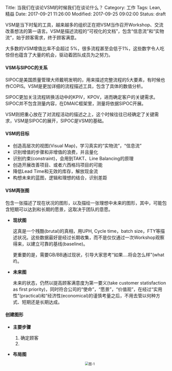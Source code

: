 Title: 当我们在谈论VSM的时候我们在谈论什么？
Category: 工作
Tags: Lean, 精益
Date: 2017-09-21 11:26:00
Modified: 2017-09-25 09:02:00
Status: draft

VSM是当下时髦的工具，越来越多的组织正在把VSM当作召开Workshop、交流改善想法的第一语言。VSM是描述流程的“可视化的文档”，包含“信息流”和“实物流”，始于顾客需求，终于顾客满意。

大多数的VSM增值比率不会超过 5%，很多流程甚至会低于1%，这些数字令人吃惊但也蕴含了大量的机会，驱动着团队成员为之努力。

#### VSM与SIPOC的关系

SIPOC是美国质量管理大师戴明发明的，用来描述完整流程的5大要素，有时候也作COPIS。VSM是更加详细的流程描述工具，包含了具体的数值分析。

SIPOC更加关注流程转换活动中的KPIV，KPOV，进而确定客户的关键需求。SIPOC并不包含测量内容，在DMAIC框架里，测量将依据SIPOC开展。

VSM则把重心放在了对流程活动的描述之上，这个时候往往已经确定了关键需求，VSM是SIPOC的展开，SIPOC是VSM的基础。


#### VSM的目标

-  创造高层次的视图(Visual Map)，学习真实的“实物流”，“信息流”
-  识别增值的步骤和非增值的浪费，并且量化
-  识别约束(constraint)，会用到TAKT、Line Balancing的原理
-  创造开展改善项目、或者六西格玛项目的可能
-  降低Lead Time和无效的库存，解放现金流
-  构想未来的蓝图，逻辑和理想的结合，识别差距

#### VSM两张图

包含一张描述了现在状况的图形，以及描绘一张理想中未来的图形，其中，可能包含短期可以达到和长期的愿景，这取决于团队的意愿。

- **现状图**

 	这真是一个残酷(brutal)的真相，用UPH, Cycle time，batch size，FTY等描述状况。这些数据最好是经过长期收集，而不是仅仅通过一次Workshop观察得来，以建立可靠的基线(baseline)。

 	更重要的是，需要GB/BB通过现状，引导大家思考“如果....将会怎么样”(what if)。

- **未来图**

 	未来的状态，仍然以提高顾客满意度为第一要义(take customer statisfaction as first priority)，同时符合公司的“使命”，“愿景”，“价值观”，在经过“实用性”(practical)和“经济性(economical)的谨慎考量之后，不用去管以何种方式、短期还是长期达成。

#### 创建图形

- **主要步骤**

 	1. 确定顾客
 	2. 

- **布局图**

 	<p align="center"><img src="{filename}/images/2017-09-20-dang-wo-men-tan-lun-VSM-de-shi-shi-hou-wo-men-zai-tan-lun-shen-me-1.jpg" alt="图-1" style="zoom: 70%"></p>

 	
